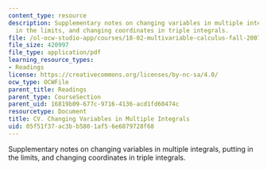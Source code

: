 ```yaml
---
content_type: resource
description: Supplementary notes on changing variables in multiple integrals, putting
  in the limits, and changing coordinates in triple integrals.
file: /ol-ocw-studio-app/courses/18-02-multivariable-calculus-fall-2007/05f51f37ac3bb5801af56e6879728f68_multipl_integrls.pdf
file_size: 420997
file_type: application/pdf
learning_resource_types:
- Readings
license: https://creativecommons.org/licenses/by-nc-sa/4.0/
ocw_type: OCWFile
parent_title: Readings
parent_type: CourseSection
parent_uid: 16819b09-677c-9716-4136-acd1fd60474c
resourcetype: Document
title: CV. Changing Variables in Multiple Integrals
uid: 05f51f37-ac3b-b580-1af5-6e6879728f68
---
```

Supplementary notes on changing variables in multiple integrals, putting in the limits, and changing coordinates in triple integrals.